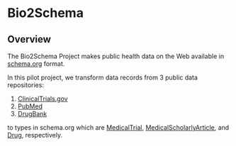 # Bio2Schema

## Overview
The Bio2Schema Project makes public health data on the Web available in [schema.org](https://schema.org/) format.

In this pilot project, we transform data records from 3 public data repositories:
1. [ClinicalTrials.gov](https://clinicaltrials.gov/)
2. [PubMed](https://www.ncbi.nlm.nih.gov/pubmed/)
3. [DrugBank](https://www.drugbank.ca/)

to types in schema.org which are [MedicalTrial](https://health-lifesci.schema.org/MedicalTrial), [MedicalScholarlyArticle](https://health-lifesci.schema.org/MedicalScholarlyArticle), and [Drug](https://health-lifesci.schema.org/Drug), respectively.